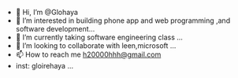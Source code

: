 - 👋 Hi, I’m @Glohaya
- 👀 I’m interested in building phone app and web programming ,and software development...
- 🌱 I’m currently taking software engineering class ...
- 💞️ I’m looking to collaborate with leen,microsoft ...
- 📫 How to reach me h20000hhh@gmail.com 
- inst: gloirehaya ...

<!---
Glohaya/Glohaya is a ✨ special ✨ repository because its `README.md` (this file) appears on your GitHub profile.
You can click the Preview link to take a look at your changes.
--->
